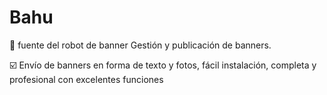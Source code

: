 # Bahu

🌟 fuente del robot de banner Gestión y publicación de banners.

☑️ Envío de banners en forma de texto y fotos, fácil instalación, completa y profesional con excelentes funciones
